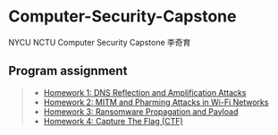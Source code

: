 # Computer-Security-Capstone
NYCU NCTU
Computer Security Capstone 李奇育

## Program assignment
>* [Homework 1: DNS Reflection and Amplification Attacks](/HW1)
>* [Homework 2: MITM and Pharming Attacks in Wi-Fi Networks](/HW2)
>* [Homework 3: Ransomware Propagation and Payload](/HW3)
>* [Homework 4: Capture The Flag (CTF)](/HW4)
